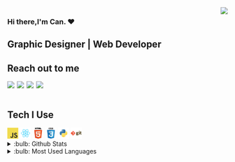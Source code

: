 <img src="https://thumbs.gfycat.com/AdmirableBrownAmmonite-size_restricted.gif" align="right" widht="400" height="200">

### Hi there,I'm Can. :heart:

## Graphic Designer | Web Developer

## Reach out to me

[<img width="22" src="https://unpkg.com/simple-icons@v6/icons/youtube.svg" align="left"/>][youtube]
[<img width="22" src="https://unpkg.com/simple-icons@v6/icons/twitter.svg" align="left"/>][twitter]
[<img width="22" src="https://unpkg.com/simple-icons@v6/icons/twitter.svg" align="left"/>][twitter2]
[<img width="22" src="https://unpkg.com/simple-icons@v6/icons/instagram.svg" align="left"/>][instagram]

<br />
<br />



## Tech I Use
<img src="https://raw.githubusercontent.com/github/explore/80688e429a7d4ef2fca1e82350fe8e3517d3494d/topics/javascript/javascript.png" widht="25" height="25">
<img src="https://raw.githubusercontent.com/github/explore/80688e429a7d4ef2fca1e82350fe8e3517d3494d/topics/react/react.png" widht="25" height="25">
<img src="https://raw.githubusercontent.com/github/explore/80688e429a7d4ef2fca1e82350fe8e3517d3494d/topics/html/html.png" widht="25" height="25">
<img src="https://raw.githubusercontent.com/github/explore/80688e429a7d4ef2fca1e82350fe8e3517d3494d/topics/css/css.png" widht="25" height="25">
<img src="https://raw.githubusercontent.com/github/explore/80688e429a7d4ef2fca1e82350fe8e3517d3494d/topics/python/python.png" widht="25" height="25">
<img src="https://raw.githubusercontent.com/github/explore/80688e429a7d4ef2fca1e82350fe8e3517d3494d/topics/git/git.png" widht="25" height="25">

<br />

<details>
<summary>:bulb: Github Stats</summary>
<img src="https://github-readme-stats.vercel.app/api?username=wcandemirci&theme=radical">
</details>
<details>
<summary>:bulb: Most Used Languages</summary>
<img src="https://github-readme-stats.vercel.app/api/top-langs/?username=anuraghazra&layout=compact">
</details>


[youtube]: https://www.youtube.com/
[twitter]:  https://twitter.com/xSadeceBenimsin
[twitter2]: https://twitter.com/wcandemirci
[instagram]: https://www.instagram.com/caandemirci/
